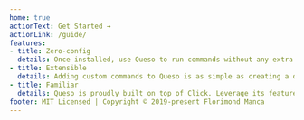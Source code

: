 ```yaml
---
home: true
actionText: Get Started →
actionLink: /guide/
features:
- title: Zero-config
  details: Once installed, use Queso to run commands without any extra configuration.
- title: Extensible
  details: Adding custom commands to Queso is as simple as creating a declaring Click commands in a Python script.
- title: Familiar
  details: Queso is proudly built on top of Click. Leverage its features to build your own beautiful CLI commands.
footer: MIT Licensed | Copyright © 2019-present Florimond Manca
---
```

